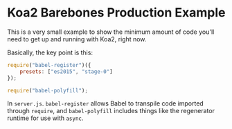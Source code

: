 # Koa2 Barebones Production Example

This is a very small example to show the minimum amount of code you'll need to get up and running with Koa2, right now.

Basically, the key point is this:

```js
require("babel-register")({
	presets: ["es2015", "stage-0"]
});

require("babel-polyfill");
```

In `server.js`.  `babel-register` allows Babel to transpile code imported through `require`, and `babel-polyfill` includes things like the regenerator runtime for use with `async`.